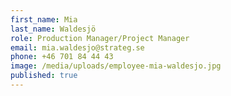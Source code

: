 ```yaml
---
first_name: Mia
last_name: Waldesjö
role: Production Manager/Project Manager
email: mia.waldesjo@strateg.se
phone: +46 701 84 44 43
image: /media/uploads/employee-mia-waldesjo.jpg
published: true
---
```

